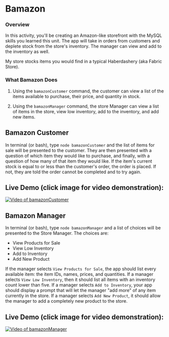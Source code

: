 # Bamazon

### Overview

In this activity, you'll be creating an Amazon-like storefront with the MySQL skills you learned this unit. The app will take in orders from customers and deplete stock from the store's inventory.  The manager can view and add to the inventory as well.

My store stocks items you would find in a typical Haberdashery (aka Fabric Store).  

### What Bamazon Does

1. Using the `bamazonCustomer` command, the customer can view a list of the items available to purchase, their price, and quantity in stock.  

2. Using the `bamazonManager` command, the store Manager can view a list of items in the store, view low inventory, add to the inventory, and add new items.

## Bamazon Customer

In terminal (or bash), type `node bamazonCustomer` and the list of items for sale will be presented to the customer.  They are then presented with a question of which item they would like to purchase, and finally, with a question of how many of that item they would like.  If the item's current stock is equal to or less than the customer's order, the order is placed.  If not, they are told the order cannot be completed and to try again.

## Live Demo (click image for video demonstration):

[![Video of bamazonCustomer](http://img.youtube.com/vi/eOyt78I-sa0/0.jpg)](https://www.youtube.com/watch?v=eOyt78I-sa0 "Bamazon Customer")

## Bamazon Manager

In terminal (or bash), type `node bamazonManager` and a list of choices will be presented to the Store Manager.  The choices are:
* View Products for Sale
* View Low Inventory
* Add to Inventory
* Add New Product

If the manager selects `View Products for Sale`, the app should list every available item: the item IDs, names, prices, and quantities.
If a manager selects `View Low Inventory`, then it should list all items with an inventory count lower than five.
If a manager selects `Add to Inventory`, your app should display a prompt that will let the manager "add more" of any item currently in the store.
If a manager selects `Add New Product`, it should allow the manager to add a completely new product to the store.

## Live Demo (click image for video demonstration):

[![Video of bamazonManager](http://img.youtube.com/vi/nJzOfCJp0HI/0.jpg)](https://www.youtube.com/watch?v=nJzOfCJp0HI "Bamazon Manager")

